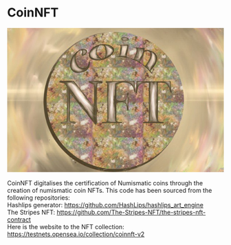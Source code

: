 # CoinNFT

<img src="images/photo_2022-01-23 19.59.44.jpeg"/>

CoinNFT digitalises the certification of Numismatic coins through the creation of numismatic coin NFTs. 
This code has been sourced from the following repositories: \
Hashlips generator: https://github.com/HashLips/hashlips_art_engine \
The Stripes NFT: https://github.com/The-Stripes-NFT/the-stripes-nft-contract \
Here is the website to the NFT collection: https://testnets.opensea.io/collection/coinnft-v2

